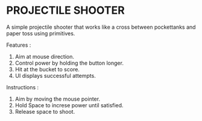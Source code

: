 # PROJECTILE SHOOTER

A simple projectile shooter that works like a cross between pockettanks and paper toss using primitives.

Features :
1. Aim at mouse direction.
2. Control power by holding the button longer.
3. Hit at the bucket to score.
4. UI displays successful attempts.

Instructions :
1. Aim by moving the mouse pointer.
2. Hold Space to increse power until satisfied.
3. Release space to shoot.
